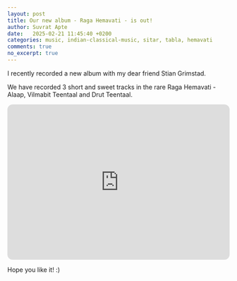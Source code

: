 ```yaml
---
layout: post
title: Our new album - Raga Hemavati - is out!
author: Suvrat Apte
date:   2025-02-21 11:45:40 +0200
categories: music, indian-classical-music, sitar, tabla, hemavati
comments: true
no_excerpt: true
---
```


I recently recorded a new album with my dear friend Stian Grimstad.

We have recorded 3 short and sweet tracks in the rare Raga Hemavati - Alaap, Vilmabit Teentaal and Drut Teentaal.

<iframe data-testid="embed-iframe" style="border-radius:12px" src="https://open.spotify.com/embed/album/57TRyUfJ6y5gawESzWgjxF?utm_source=generator" width="100%" height="352" frameBorder="0" allowfullscreen="" allow="autoplay; clipboard-write; encrypted-media; fullscreen; picture-in-picture" loading="lazy"></iframe>

<br/>


Hope you like it! :)
